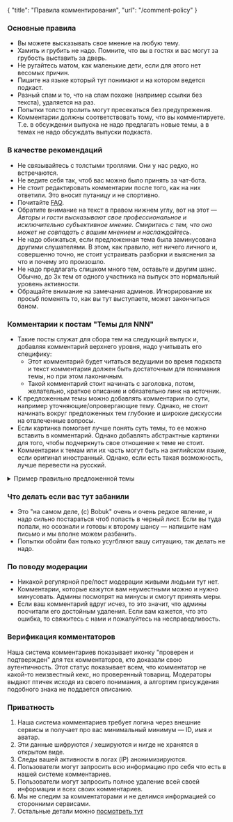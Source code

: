 {
   "title": "Правила комментирования",
   "url": "/comment-policy"
}

### Основные правила

- Вы можете высказывать свое мнение на любую тему.
- Хамить и грубить не надо. Помните, что вы в гостях и вас могут за грубость выставить за дверь.
- Не ругайтесь матом, как маленькие дети, если для этого нет весомых причин.
- Пишите на языке который тут понимают и на котором ведется подкаст.
- Разный спам и то, что на спам похоже (например ссылки без текста), удаляется на раз.
- Попытки толсто тролить могут пресекаться без предупрежения. 
- Комментарии должны соответствовать тому, что вы комментируете. Т.е. в обсуждении выпуска не надо предлагать новые темы, а в темах не надо обсуждать выпуски подкаста.

### В качестве рекомендаций

- Не связывайтесь с толстыми троллями. Они у нас редко, но встречаются.
- Не ведите себя так, чтоб вас можно было принять за чат-бота.
- Не стоит редактировать комментарии после того, как на них ответили. Это вносит путаницу и не спортивно.
- Почитайте [FAQ](/faq/).
- Обратите внимание на текст в правом нижнем углу, вот на этот — *Авторы и гости высказывают свое профессиональное и исключительно субъективное мнение. Смиритесь с тем, что оно может не совпадать с вашим мнением и наслаждайтесь.*
- Не надо обижаться, если предложенная тема была заминусована другими слушателями. В этом, как правило, нет ничего личного и, совершенно точно, не стоит устраивать разборки и выяснения за что и почему это произошло.
- Не надо предлагать слишком много тем, оставьте и другим шанс. Обычно, до 3х тем от одного участника на выпуск это нормальный уровень активности.
- Обращайте внимание на замечания админов. Игнорирование их просьб поменять то, как вы тут выступаете, может закончиться баном.

### Комментарии к постам "Темы для NNN"

- Такие посты служат для сбора тем на следующий выпуск и, добавляя комментарий верхнего уровня, надо учитывать его специфику:
    - Этот комментарий будет читаться ведущими во время подкаста и текст комментария должен быть достаточным для понимания темы, 
    но при этом лаконичным.
    - Такой комментарий стоит начинать с заголовка, потом, желательно, краткое описание и обязательно линк на источник.
- К предложенным темы можно добавлять комментарии по сути, например уточняющие/опровергающие тему. Однако, не стоит начинать вокруг 
предложенных тем глубокие и широкие дискуссии на отвлеченные вопросы.
- Если картинка помогает лучше понять суть темы, то ее можно вставить в комментарий. Однако добавлять абстрактные картинки для того, 
чтобы подчеркнуть свое отношение к теме не стоит.
- Комментарии к темам или их часть могут быть на английском языке, если оригинал иностранный. Однако, если есть такая возможность, 
лучше перевести на русский.

<details><summary> Пример правильно предложенной темы</summary>

**Почему отписка от рассылки занимает несколько дней?**

Тут есть всё, что мы так любим: костыли, ручная работа, маркетологи, индусы, захардкоженные конфиги, Джава 6 и затерянные исходники. [https://habr.com/ru/post/462145/](https://habr.com/ru/post/462145/)
  
> В одном твите спрашивали, почему отписка от рассылки может «занимать несколько дней». Пристегнитесь покрепче, я сейчас расскажу вам невероятную историю о том, как это делается в энтерпрайз-разработке™…
  
</details>
      

### Что делать если вас тут забанили

- Это "на самом деле, (c) Bobuk" очень и очень редкое явление, и надо сильно постараться чтоб попасть в черный лист. Если вы туда попали, но осознали и готовы к второму шансу — напишите нам письмо и мы вполне можем разбанить.
- Попытки обойти бан только усугбляют вашу ситуацию, так делать не надо.

### По поводу модерации

- Никакой регулярной пре/пост модерации живыми людьми тут нет.
- Комментарии, которые кажутся вам неуместными можно и нужно минусовать. Админы посмотрят на минусы и смогут принять меры.
- Если ваш комментарий вдруг исчез, то это значит, что админы посчитали его достойным удаления. Если вам кажется, что это ошибка, то свяжитесь с нами и пожалуйтесь на несправедливость.

### Верификация комментаторов

Наша система комментариев показывает иконку "проверен и подтвержден" для тех комментаторов, кто доказали свою аутентичность. Этот статус показывает всем, что комментатор не какой-то неизвестный кекс, но проверенный товарищ. Модераторы выдают птичек исходя из своего понимания, а алгортим присуждения подобного знака не поддается описанию.

### Приватность

1. Наша система комментариев требует логина через внешние сервисы и получает про вас минимальный минимум — ID, имя и аватар.
1. Эти данные шифруются / хешируются и нигде не хранятся в открытом виде.
1. Следы вашей активности в логах (IP) анонимизируются.
1. Пользователи могут запросить всю информацию про себя что есть в нашей системе комментариев.
1. Пользователи могут запросить полное удаление всей своей информации и всех своих комментариев.
1. Мы не следим за комментаторами и не делимся информацией со сторонними сервисами.
1. Остальные детали можно [посмотреть тут](https://github.com/umputun/remark#privacy)
